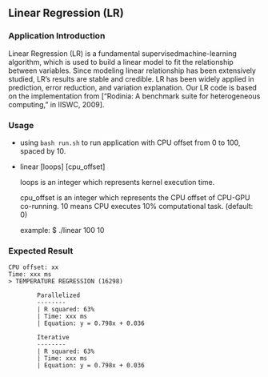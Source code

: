 ## Linear Regression (LR)

### Application Introduction

Linear Regression (LR) is a fundamental supervisedmachine-learning algorithm, which is used to build a linear model to fit the relationship between variables. Since modeling linear relationship has been extensively studied, LR’s results are stable and credible. LR has been widely applied in prediction, error reduction, and variation explanation. Our LR code is based on the implementation from [“Rodinia: A benchmark suite for heterogeneous computing,” in IISWC, 2009].

### Usage

- using `bash run.sh` to run application with CPU offset from 0 to 100, spaced by 10.

- linear [loops] [cpu_offset]
    
    loops is an integer which represents kernel execution time.

    cpu_offset is an integer which represents the CPU offset of CPU-GPU co-running. 10 means CPU executes 10% computational task. (default: 0)

    example:
    $ ./linear 100 10

### Expected Result
```
CPU offset: xx
Time: xxx ms
> TEMPERATURE REGRESSION (16298)

        Parallelized
        --------
        | R squared: 63%
        | Time: xxx ms
        | Equation: y = 0.798x + 0.036

        Iterative
        --------
        | R squared: 63%
        | Time: xxx ms
        | Equation: y = 0.798x + 0.036
```